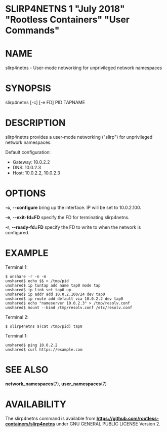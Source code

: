 SLIRP4NETNS 1 "July 2018" "Rootless Containers" "User Commands"
==================================================

# NAME

slirp4netns - User-mode networking for unprivileged network namespaces

# SYNOPSIS

slirp4netns [-c] [-e FD] PID TAPNAME

# DESCRIPTION

slirp4netns provides a user-mode networking ("slirp") for unprivileged network namespaces.

Default configuration:

* Gateway: 10.0.2.2
* DNS: 10.0.2.3
* Host: 10.0.2.2, 10.0.2.3

# OPTIONS

**-c**, **--configure**
bring up the interface. IP will be set to 10.0.2.100.

**-e**, **--exit-fd=FD**
specify the FD for terminating slirp4netns.

**-r**, **--ready-fd=FD**
specify the FD to write to when the network is configured.

# EXAMPLE

Terminal 1:
```console
$ unshare -r -n -m
unshared$ echo $$ > /tmp/pid
unshared$ ip tuntap add name tap0 mode tap
unshared$ ip link set tap0 up
unshared$ ip addr add 10.0.2.100/24 dev tap0
unshared$ ip route add default via 10.0.2.2 dev tap0
unshared$ echo "nameserver 10.0.2.3" > /tmp/resolv.conf
unshared$ mount --bind /tmp/resolv.conf /etc/resolv.conf
```

Terminal 2:
```console
$ slirp4netns $(cat /tmp/pid) tap0
```

Terminal 1:
```console
unshared$ ping 10.0.2.2
unshared$ curl https://example.com
```

# SEE ALSO

**network_namespaces**(7), **user_namespaces**(7)

# AVAILABILITY

The slirp4netns command is available from **https://github.com/rootless-containers/slirp4netns** under GNU GENERAL PUBLIC LICENSE Version 2.
